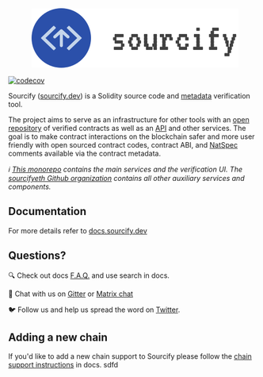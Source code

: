 &nbsp;

<p align="center">
  &nbsp;
  <a href="https://sourcify.dev"><img src="https://raw.githubusercontent.com/sourcifyeth/assets/master/logo-assets-svg/logoText.svg" alt="sourcify logo" role="presentation"></a>
</p>

[![codecov](https://codecov.io/gh/ethereum/sourcify/branch/staging/graph/badge.svg?token=eN6XDAwWfV&flag=server)](https://codecov.io/gh/ethereum/sourcify)

Sourcify ([sourcify.dev](https://sourcify.dev)) is a Solidity source code and [metadata](https://docs.sourcify.dev/docs/metadata/) verification tool.

The project aims to serve as an infrastructure for other tools with an [open repository](https://docs.sourcify.dev/docs/repository/) of verified contracts as well as an [API](https://docs.sourcify.dev/docs/api/) and other services. The goal is to make contract interactions on the blockchain safer and more user friendly with open sourced contract codes, contract ABI, and [NatSpec](https://docs.soliditylang.org/en/latest/natspec-format.html) comments available via the contract metadata.

_ℹ️ [This monorepo](https://github.com/ethereum/sourcify) contains the main services and the verification UI. The [sourcifyeth Github organization](https://github.com/sourcifyeth) contains all other auxiliary services and components._

## Documentation

For more details refer to [docs.sourcify.dev](https://docs.sourcify.dev/docs/intro/)

## Questions?

🔍 Check out docs [F.A.Q.](https://docs.sourcify.dev/docs/faq/) and use search in docs.

💬 Chat with us on [Gitter](https://gitter.im/ethereum/source-verify) or [Matrix chat](https://matrix.to/#/#ethereum_source-verify:gitter.im)

🐦 Follow us and help us spread the word on [Twitter](https://twitter.com/SourcifyEth).

## Adding a new chain

If you'd like to add a new chain support to Sourcify please follow the [chain support instructions](https://docs.sourcify.dev/docs/chain-support/) in docs.
sdfd
